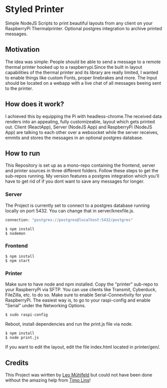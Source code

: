 # Styled Printer

Simple NodeJS Scripts to print beautiful layouts from any client on your RaspberryPi Thermalprinter. Optional postgres integration to archive printed messages.

## Motivation
The idea was simple: People should be able to send a message to a remote thermal printer hooked up to a raspberrypi.Since the built in layout capabilities of the thermal printer and its library are really limited, I wanted to enable things like custom Fonts, proper linebrakes and more. The Input should be located on a webapp with a live chat of all messages beeing sent to the printer.

## How does it work?
I achieved this by equipping the Pi with headless-chrome.The received data renders into an appealing, fully customizeable, layout which gets printed out.
Client (ReactApp), Server (NodeJS App) and RaspberryPi (NodeJS App) are talking to each other over a websocket while the server receives, emmits and stores the messages in an optional postgres database.

## How to run
This Repository is set up as a mono-repo containing the frontend, server and printer sources in three different folders.
Follow these steps to get the sub-repos running. My version features a postgres integration which you'll have to get rid of if you dont want to save any messages for longer.
### Server
The Project is currently set to connect to a postgres database running locally on port 5432. You can change that in server/knexfile.js.
```javascript
connection: "postgres://postgres@localhost:5432/postgres"
```
```
$ npm install
$ nodemon
```

### Frontend
```
$ npm install
$ npm start
```

### Printer
Make sure to have node and npm installed. Copy the "printer" sub-repo to your RaspberryPi via SFTP. You can use clients like Transmit, Cyberduck, FileZilla, etc. to do so. Make sure to enable Serial-Connevtivity for your RaspberryPi. The easiest way is, to go to your raspi-config and enable "Serial" under the Networking Options.

```
$ sudo raspi-config
```
Reboot, install dependencies and run the print.js file via node.
```
$ npm install
$ node print.js
```
If you want to edit the layout, edit the file index.html located in printer/gen/.

## Credits
This Project was wirtten by [Leo Mühlfeld](https://leomuehlfeld.at) but could not have been done without the amazing help from [Timo Lins](https://timo.sh)!
